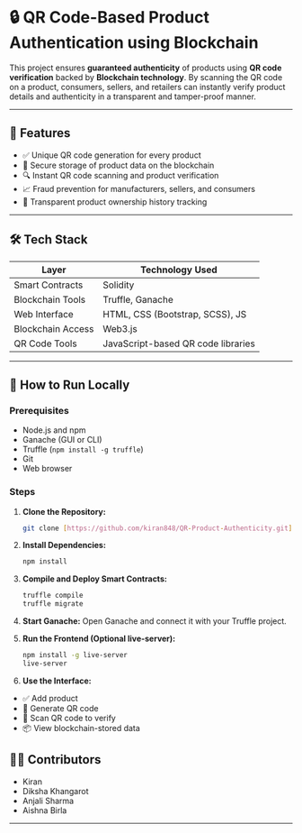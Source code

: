 
# 🔒 QR Code-Based Product Authentication using Blockchain

This project ensures **guaranteed authenticity** of products using **QR code verification** backed by **Blockchain technology**. By scanning the QR code on a product, consumers, sellers, and retailers can instantly verify product details and authenticity in a transparent and tamper-proof manner.

---

## 📌 Features

- ✅ Unique QR code generation for every product
- 🔐 Secure storage of product data on the blockchain
- 🔍 Instant QR code scanning and product verification
- 📈 Fraud prevention for manufacturers, sellers, and consumers
- 🧩 Transparent product ownership history tracking

---

## 🛠 Tech Stack

| Layer            | Technology Used                     |
|------------------|-------------------------------------|
| Smart Contracts  | Solidity                            |
| Blockchain Tools | Truffle, Ganache                    |
| Web Interface    | HTML, CSS (Bootstrap, SCSS), JS     |
| Blockchain Access| Web3.js                             |
| QR Code Tools    | JavaScript-based QR code libraries  |

---

## 🚀 How to Run Locally

### Prerequisites
- Node.js and npm
- Ganache (GUI or CLI)
- Truffle (`npm install -g truffle`)
- Git
- Web browser

### Steps

1. **Clone the Repository:**
   ```bash
   git clone [https://github.com/kiran848/QR-Product-Authenticity.git]
   
2. **Install Dependencies:**
   ```bash
   npm install
3. **Compile and Deploy Smart Contracts:**
     ```bash
   truffle compile
   truffle migrate
   
5. **Start Ganache:**
    Open Ganache and connect it with your Truffle project.

6. **Run the Frontend (Optional live-server):**
   ```bash
   npm install -g live-server
   live-server
7. **Use the Interface:**
  - ✅ Add product
  - 🔐 Generate QR code
  - 📲 Scan QR code to verify
  - 📦 View blockchain-stored data



## 🙋‍♀️ Contributors

- Kiran 
- Diksha Khangarot
- Anjali Sharma
- Aishna Birla

---






 



